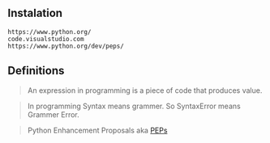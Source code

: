 ## Instalation
```
https://www.python.org/
code.visualstudio.com
https://www.python.org/dev/peps/
```
## Definitions
> An expression in programming is a piece of code that produces value.

> In programming Syntax means grammer. So SyntaxError means Grammer Error.

> Python Enhancement Proposals aka [PEPs](https://www.python.org/dev/peps/)